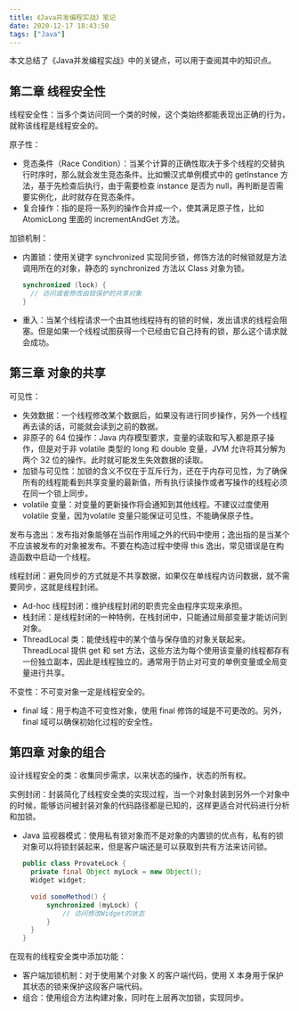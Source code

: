 ```yaml
---
title: 《Java并发编程实战》笔记
date: 2020-12-17 18:43:50
tags: ["Java"]
---
```


本文总结了《Java并发编程实战》中的关键点，可以用于查阅其中的知识点。

<!-- More -->

## 第二章 线程安全性

线程安全性：当多个类访问同一个类的时候，这个类始终都能表现出正确的行为，就称该线程是线程安全的。

原子性：

+ 竞态条件（Race Condition）：当某个计算的正确性取决于多个线程的交替执行时序时，那么就会发生竞态条件。比如懒汉式单例模式中的 getInstance 方法，基于先检查后执行，由于需要检查 instance 是否为 null，再判断是否需要实例化，此时就存在竞态条件。
+ 复合操作：指的是将一系列的操作合并成一个，使其满足原子性，比如 AtomicLong 里面的 incrementAndGet 方法。

加锁机制：

+ 内置锁：使用关键字 synchronized  实现同步锁，修饰方法的时候锁就是方法调用所在的对象，静态的 synchronized 方法以 Class 对象为锁。

  ```java
  synchronized (lock) {
  	// 访问或者修改由锁保护的共享对象
  }
  ```

+ 重入：当某个线程请求一个由其他线程持有的锁的时候，发出请求的线程会阻塞。但是如果一个线程试图获得一个已经由它自己持有的锁，那么这个请求就会成功。



## 第三章 对象的共享

可见性：

+ 失效数据：一个线程修改某个数据后，如果没有进行同步操作，另外一个线程再去读的话，可能就会读到之前的数据。
+ 非原子的 64 位操作：Java 内存模型要求，变量的读取和写入都是原子操作，但是对于非 volatile 类型的 long 和 double 变量，JVM 允许将其分解为两个 32 位的操作。此时就可能发生失效数据的读取。
+ 加锁与可见性：加锁的含义不仅在于互斥行为，还在于内存可见性，为了确保所有的线程能看到共享变量的最新值，所有执行读操作或者写操作的线程必须在同一个锁上同步。
+ volatile 变量：对变量的更新操作将会通知到其他线程。不建议过度使用 volatile 变量，因为volatile 变量只能保证可见性，不能确保原子性。

发布与逸出：发布指对象能够在当前作用域之外的代码中使用；逸出指的是当某个不应该被发布的对象被发布。不要在构造过程中使得 this 逸出，常见错误是在构造函数中启动一个线程。

线程封闭：避免同步的方式就是不共享数据，如果仅在单线程内访问数据，就不需要同步，这就是线程封闭。

+ Ad-hoc 线程封闭：维护线程封闭的职责完全由程序实现来承担。
+ 栈封闭：是线程封闭的一种特例，在栈封闭中，只能通过局部变量才能访问到对象。
+ ThreadLocal 类：能使线程中的某个值与保存值的对象关联起来。ThreadLocal 提供 get 和 set 方法，这些方法为每个使用该变量的线程都存有一份独立副本，因此是线程独立的。通常用于防止对可变的单例变量或全局变量进行共享。

不变性：不可变对象一定是线程安全的。

+ final 域：用于构造不可变性对象，使用 final 修饰的域是不可更改的。另外，final 域可以确保初始化过程的安全性。



## 第四章 对象的组合

设计线程安全的类：收集同步需求，以来状态的操作，状态的所有权。

实例封闭：封装简化了线程安全类的实现过程，当一个对象封装到另外一个对象中的时候，能够访问被封装对象的代码路径都是已知的，这样更适合对代码进行分析和加锁。

+ Java 监视器模式：使用私有锁对象而不是对象的内置锁的优点有，私有的锁对象可以将锁封装起来，但是客户端还是可以获取到共有方法来访问锁。

  ```java
  public class ProvateLock {
  	private final Object myLock = new Object();
  	Widget widget;
  	
  	void someMethod() {
  		synchronized (myLock) {
  			// 访问修改Widget的状态
  		}
  	}
  }
  ```

在现有的线程安全类中添加功能：

+ 客户端加锁机制：对于使用某个对象 X 的客户端代码，使用 X 本身用于保护其状态的锁来保护这段客户端代码。
+ 组合：使用组合方法构建对象，同时在上层再次加锁，实现同步。

















